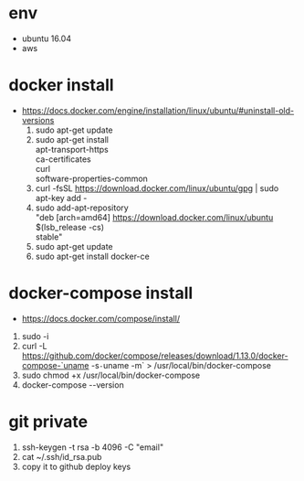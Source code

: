 # env
- ubuntu 16.04
- aws

# docker install
- https://docs.docker.com/engine/installation/linux/ubuntu/#uninstall-old-versions
	1. sudo apt-get update
	2. sudo apt-get install \
	    apt-transport-https \
	    ca-certificates \
	    curl \
	    software-properties-common
	3. curl -fsSL https://download.docker.com/linux/ubuntu/gpg | sudo apt-key add -
	4. sudo add-apt-repository \
	   "deb [arch=amd64] https://download.docker.com/linux/ubuntu \
	   $(lsb_release -cs) \
	   stable"
	5. sudo apt-get update
	6. sudo apt-get install docker-ce

# docker-compose install
- https://docs.docker.com/compose/install/
1. sudo -i
2. curl -L https://github.com/docker/compose/releases/download/1.13.0/docker-compose-`uname -s`-`uname -m` > /usr/local/bin/docker-compose
3. sudo chmod +x /usr/local/bin/docker-compose
4. docker-compose --version



# git private
1. ssh-keygen -t rsa -b 4096 -C "email"
2. cat ~/.ssh/id_rsa.pub
3. copy it to github deploy keys
